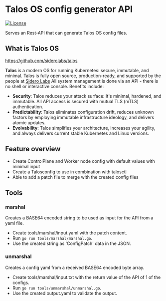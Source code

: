 # Talos OS config generator API

[![License](https://img.shields.io/badge/License-MIT-brightgreen?style=for-the-badge)](https://raw.githubusercontent.com/voortman-steel-machinery/talos-os-config-generator/main/LICENSE)

Serves an Rest-API that can generate Talos OS config files.

## What is Talos OS

https://github.com/siderolabs/talos

**Talos** is a modern OS for running Kubernetes: secure, immutable, and minimal.
Talos is fully open source, production-ready, and supported by the people at [Sidero Labs](https://www.SideroLabs.com/)
All system management is done via an API - there is no shell or interactive console.
Benefits include:

- **Security**: Talos reduces your attack surface: It's minimal, hardened, and immutable.
  All API access is secured with mutual TLS (mTLS) authentication.
- **Predictability**: Talos eliminates configuration drift, reduces unknown factors by employing immutable infrastructure ideology, and delivers atomic updates.
- **Evolvability**: Talos simplifies your architecture, increases your agility, and always delivers current stable Kubernetes and Linux versions.

## Feature overview
- Create ControlPlane and Worker node config with default values with minimal input
- Create a Talosconfig to use in combination with talosctl
- Able to add a patch file to merge with the created config files

## Tools

### marshal

Creates a BASE64 encoded string to be used as input for the API from a yaml file.

- Create tools/marshal/input.yaml with the patch content.
- Run `go run tools/marshal/marshal.go`.
- Use the created string as 'ConfigPatch' data in the JSON.

### unmarshal

Creates a config yaml from a received BASE64 encoded byte array.

- Create tools/marshal/input.txt with the return value of the API of 1 of the configs.
- Run `go run tools/unmarshal/unmarshal.go`.
- Use the created output.yaml to validate the output.